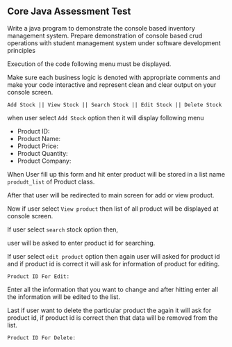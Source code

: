 
## Core Java Assessment Test

Write a java program to demonstrate the console based inventory management system. Prepare demonstration of console based crud operations with student management system under software development principles

Execution of the code following menu must be displayed.

Make sure each business logic is denoted with appropriate comments and make your code interactive and represent clean and clear output on your console screen.

`Add Stock || View Stock || Search Stock || Edit Stock || Delete Stock`

when user select `Add Stock` option then it will display following menu

- Product ID:
- Product Name:
- Product Price:
- Product Quantity:
- Product Company:
    
When User fill up this form and hit enter product will be stored in a list name `produdt_list` of Product class.

After that user will be redirected to main screen for add or view product.

Now if user select `View product` then list of all product will be displayed at console screen.

If user select `search` stock option then, 

user will be asked to enter product id for searching.

If user select `edit product` option then again user will asked for product id and if product id is correct it will ask for information of product for editing.

`Product ID For Edit:`

Enter all the information that you want to change and after hitting enter all the information will be edited to the list.

Last if user want to delete the particular product the again it will ask for product id, if product id is correct then that data will be removed from the list.

`Product ID For Delete:`
